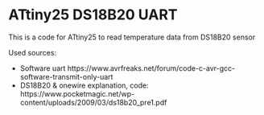 # ATtiny25 DS18B20 UART
This is a code for ATtiny25 to read temperature data from DS18B20 sensor 

Used sources:
<ul>
	<li>Software uart https://www.avrfreaks.net/forum/code-c-avr-gcc-software-transmit-only-uart</li>
	<li>DS18B20 & onewire explanation, code: https://www.pocketmagic.net/wp-content/uploads/2009/03/ds18b20_pre1.pdf</li>
</ul>
